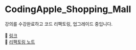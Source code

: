 # CodingApple_Shopping_Mall

강의를 수강완료하고 코드 리팩토링, 업그레이드 중입니다.
<br/>
<br/>
🚀 [링크](https://esoolgnah.github.io/)
<br/>
📖 [리팩토링 노트](https://hangloose.oopy.io/f8e70091-bb93-4de2-9780-be5c70fe95cd)
